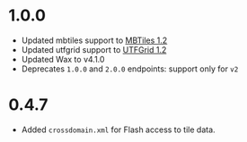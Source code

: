# 1.0.0

* Updated mbtiles support to [MBTiles 1.2](http://github.com/mapbox/mbtiles-spec)
* Updated utfgrid support to [UTFGrid 1.2](http://github.com/mapbox/utfgrid-spec)
* Updated Wax to v4.1.0
* Deprecates `1.0.0` and `2.0.0` endpoints: support only for `v2`

# 0.4.7

* Added `crossdomain.xml` for Flash access to tile data.
